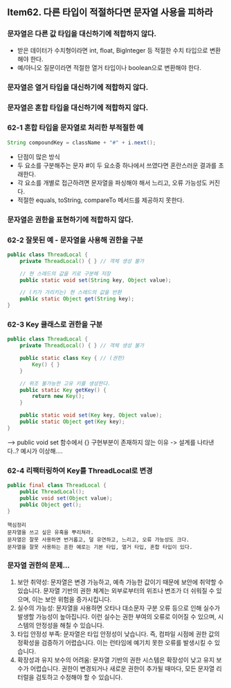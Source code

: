 ## Item62. 다른 타입이 적절하다면 문자열 사용을 피하라

### 문자열은 다른 값 타입을 대신하기에 적합하지 않다.
- 받은 데이터가 수치형이라면 int, float, BigInteger 등 적절한 수치 타입으로 변환해야 한다.
- 예/아니오 질문이라면 적절한 열거 타입이나 boolean으로 변환해야 한다.

### 문자열은 열거 타입을 대신하기에 적합하지 않다.
### 문자열은 혼합 타입을 대신하기에 적합하지 않다.

### 62-1 혼합 타입을 문자열로 처리한 부적절한 예
```java
String compoundKey = className + "#" + i.next();
```
- 단점이 많은 방식
- 두 요소를 구분해주는 문자 #이 두 요소중 하나에서 쓰였다면 혼란스러운 결과를 초래한다.
- 각 요소를 개별로 접근하려면 문자열을 파싱해야 해서 느리고, 오류 가능성도 커진다.
- 적절한 equals, toString, compareTo 메서드를 제공하지 못한다.

### 문자열은 권한을 표현하기에 적합하지 않다.
### 62-2 잘못된 예 - 문자열을 사용해 권한을 구분
```java
public class ThreadLocal {
    private ThreadLocal() { } // 객체 생성 불가

    // 현 스레드의 값을 키로 구분해 저장
    public static void set(String key, Object value);

    // (키가 가리키는) 현 스레드의 값을 반환
    public static Object get(String key);
}
```

### 62-3 Key 클래스로 권한을 구분
```java
public class ThreadLocal {
    private ThreadLocal() { } // 객체 생성 불가

    public static class Key { // (권한)
        Key() { }
    }

    // 위조 불가능한 고유 키를 생성한다.
    public static Key getKey() {
        return new Key();
    }

    public static void set(Key key, Object value);
    public static Object get(Key key);
}
```

--> public void set 함수에서 {} 구현부분이 존재하지 않는 이유 -> 설계를 나타낸다..?
예시가 이상해....
### 62-4 리팩터링하여 Key를 ThreadLocal로 변경
```java
public final class ThreadLocal {
    public ThreadLocal();
    public void set(Object value);
    public Object get();
}
```

```
핵심정리
문자열을 쓰고 싶은 유혹을 뿌리쳐라.
문자열은 잘못 사용하면 번거롭고, 덜 유연하고, 느리고, 오류 가능성도 크다.
문자열을 잘못 사용하는 흔한 예로는 기본 타입, 열거 타입, 혼합 타입이 있다.
```
### 문자열 권한의 문제...
1. 보안 취약성: 문자열은 변경 가능하고, 예측 가능한 값이기 때문에 보안에 취약할 수 있습니다. 문자열 기반의 권한 체계는 외부로부터의 위조나 변조가 더 쉬워질 수 있으며, 이는 보안 위험을 증가시킵니다. 
2. 실수의 가능성: 문자열을 사용하면 오타나 대소문자 구분 오류 등으로 인해 실수가 발생할 가능성이 높아집니다. 이런 실수는 권한 부여의 오류로 이어질 수 있으며, 시스템의 안정성을 해칠 수 있습니다. 
3. 타입 안정성 부족: 문자열은 타입 안정성이 낮습니다. 즉, 컴파일 시점에 권한 값의 정확성을 검증하기 어렵습니다. 이는 런타임에 예기치 못한 오류를 발생시킬 수 있습니다. 
4. 확장성과 유지 보수의 어려움: 문자열 기반의 권한 시스템은 확장성이 낮고 유지 보수가 어렵습니다. 권한이 변경되거나 새로운 권한이 추가될 때마다, 모든 문자열 리터럴을 검토하고 수정해야 할 수 있습니다.